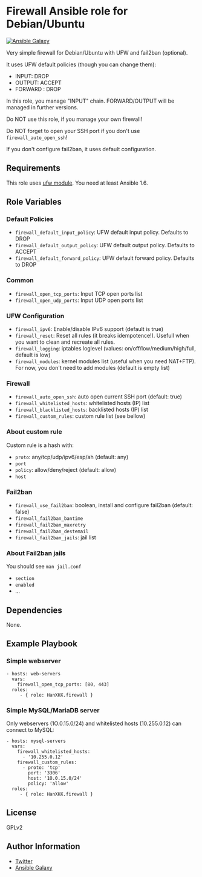 Firewall Ansible role for Debian/Ubuntu
=======================================

[![Ansible Galaxy](http://img.shields.io/badge/ansible--galaxy-HanXHX.firewall-blue.svg)](https://galaxy.ansible.com/list#/roles/4577)

Very simple firewall for Debian/Ubuntu with UFW and fail2ban (optional).

It uses UFW default policies (though you can change them):

- INPUT: DROP
- OUTPUT: ACCEPT
- FORWARD : DROP

In this role, you manage "INPUT" chain. FORWARD/OUTPUT will be managed in further versions.

Do NOT use this role, if you manage your own firewall!

Do NOT forget to open your SSH port if you don't use `firewall_auto_open_ssh`!

If you don't configure fail2ban, it uses default configuration.

Requirements
------------

This role uses [ufw module](http://docs.ansible.com/ansible/ufw_module.html). You need at least Ansible 1.6.

Role Variables
--------------

### Default Policies

- `firewall_default_input_policy`: UFW default input policy. Defaults to DROP
- `firewall_default_output_policy`: UFW default output policy. Defaults to ACCEPT
- `firewall_default_forward_policy`: UFW default forward policy. Defaults to DROP

### Common

- `firewall_open_tcp_ports`: Input TCP open ports list
- `firewall_open_udp_ports`: Input UDP open ports list

### UFW Configuration

- `firewall_ipv6`: Enable/disable IPv6 support (default is true)
- `firewall_reset`: Reset all rules (it breaks idempotence!). Usefull when you want to clean and recreate all rules.
- `firewall_logging`: iptables loglevel (values: on/off/low/medium/high/full, default is low)
- `firewall_modules`: kernel modules list (useful when you need NAT+FTP). For now, you don't need to add modules (default is empty list)

### Firewall

- `firewall_auto_open_ssh`: auto open current SSH port (default: true)
- `firewall_whitelisted_hosts`: whitelisted hosts (IP) list
- `firewall_blacklisted_hosts`: backlisted hosts (IP) list
- `firewall_custom_rules`: custom rule list (see bellow)

### About custom rule

Custom rule is a hash with:

- `proto`: any/tcp/udp/ipv6/esp/ah (default: any)
- `port`
- `policy`: allow/deny/reject (default: allow)
- `host`

### Fail2ban

- `firewall_use_fail2ban`: boolean, install and configure fail2ban (default: false)
- `firewall_fail2ban_bantime`
- `firewall_fail2ban_maxretry`
- `firewall_fail2ban_destemail`
- `firewall_fail2ban_jails`: jail list

### About Fail2ban jails

You should see `man jail.conf`

- `section`
- `enabled`
- ...

Dependencies
------------

None.

Example Playbook
----------------

### Simple webserver

    - hosts: web-servers
      vars:
        firewall_open_tcp_ports: [80, 443]
      roles:
         - { role: HanXHX.firewall }

### Simple MySQL/MariaDB server

Only webservers (1O.0.15.0/24) and whitelisted hosts (10.255.0.12) can connect to MySQL:

    - hosts: mysql-servers
      vars:
        firewall_whitelisted_hosts:
          - '10.255.0.12'
        firewall_custom_rules:
          - proto: 'tcp'
            port: '3306'
            host: '1O.0.15.0/24'
            policy: 'allow'
      roles:
         - { role: HanXHX.firewall }


License
-------

GPLv2

Author Information
------------------

- [Twitter](https://twitter.com/hanxhx_)
- [Ansible Galaxy](https://galaxy.ansible.com/list#/users/11375)
